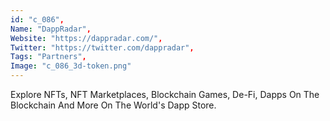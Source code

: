 ```yaml
--- 
id: "c_086", 
Name: "DappRadar", 
Website: "https://dappradar.com/", 
Twitter: "https://twitter.com/dappradar", 
Tags: "Partners", 
Image: "c_086_3d-token.png" 
--- 
```

<!--lang:en--> 
Explore NFTs, NFT Marketplaces, Blockchain Games, De-Fi, Dapps On The Blockchain And More On The World's Dapp Store.
<!--lang:es--] 
Explore NFTs, NFT Marketplaces, Blockchain Games, De-Fi, Dapps On The Blockchain And More On The World's Dapp Store.
<!--lang:de--] 
Explore NFTs, NFT Marketplaces, Blockchain Games, De-Fi, Dapps On The Blockchain And More On The World's Dapp Store.
<!--lang:fr--] 
Explore NFTs, NFT Marketplaces, Blockchain Games, De-Fi, Dapps On The Blockchain And More On The World's Dapp Store.
<!--lang:pl--] 
Explore NFTs, NFT Marketplaces, Blockchain Games, De-Fi, Dapps On The Blockchain And More On The World's Dapp Store.
<!--lang:pt--] 
Explore NFTs, NFT Marketplaces, Blockchain Games, De-Fi, Dapps On The Blockchain And More On The World's Dapp Store.
[!--lang:*--> 
